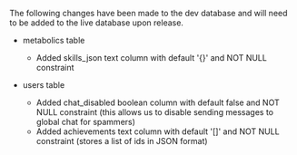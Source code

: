 The following changes have been made to the dev database and will need to be added to the live database upon release.

- metabolics table
    - Added skills_json text column with default '{}' and NOT NULL constraint

- users table
    - Added chat_disabled boolean column with default false and NOT NULL constraint
      (this allows us to disable sending messages to global chat for spammers)
    - Added achievements text column with default '[]' and NOT NULL constraint
      (stores a list of ids in JSON format)